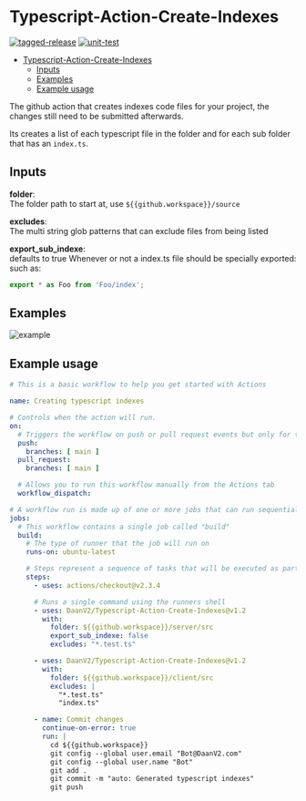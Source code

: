 # Typescript-Action-Create-Indexes

[![tagged-release](https://github.com/DaanV2/Typescript-Action-Create-Indexes/actions/workflows/tagged-release.yml/badge.svg)](https://github.com/DaanV2/Typescript-Action-Create-Indexes/actions/workflows/tagged-release.yml)
[![unit-test](https://github.com/DaanV2/Typescript-Action-Create-Indexes/actions/workflows/npm-test.yml/badge.svg)](https://github.com/DaanV2/Typescript-Action-Create-Indexes/actions/workflows/npm-test.yml)

- [Typescript-Action-Create-Indexes](#typescript-action-create-indexes)
  - [Inputs](#inputs)
  - [Examples](#examples)
  - [Example usage](#example-usage)

The github action that creates indexes code files for your project, the changes still need to be submitted afterwards.

Its creates a list of each typescript file in the folder and for each sub folder that has an `index.ts`.

## Inputs

**folder**:  
The folder path to start at, use `${{github.workspace}}/source`

**excludes**:  
The multi string glob patterns that can exclude files from being listed

**export_sub_indexe**:  
defaults to true
Whenever or not a index.ts file should be specially exported:
such as:

```ts
export * as Foo from 'Foo/index';
```


## Examples

![example](https://raw.githubusercontent.com/DaanV2/Typescript-Action-Create-Indexes/main/assets/example.PNG)

## Example usage

```yml
# This is a basic workflow to help you get started with Actions

name: Creating typescript indexes

# Controls when the action will run. 
on:
  # Triggers the workflow on push or pull request events but only for the master branch
  push:
    branches: [ main ]
  pull_request:
    branches: [ main ]

  # Allows you to run this workflow manually from the Actions tab
  workflow_dispatch:

# A workflow run is made up of one or more jobs that can run sequentially or in parallel
jobs:
  # This workflow contains a single job called "build"
  build:
    # The type of runner that the job will run on
    runs-on: ubuntu-latest

    # Steps represent a sequence of tasks that will be executed as part of the job
    steps:
      - uses: actions/checkout@v2.3.4

      # Runs a single command using the runners shell
      - uses: DaanV2/Typescript-Action-Create-Indexes@v1.2
        with: 
          folder: ${{github.workspace}}/server/src
          export_sub_indexe: false
          excludes: "*.test.ts"

      - uses: DaanV2/Typescript-Action-Create-Indexes@v1.2
        with: 
          folder: ${{github.workspace}}/client/src
          excludes: |
            "*.test.ts"
            "index.ts"

      - name: Commit changes
        continue-on-error: true
        run: |
          cd ${{github.workspace}}
          git config --global user.email "Bot@DaanV2.com"
          git config --global user.name "Bot"
          git add .
          git commit -m "auto: Generated typescript indexes"
          git push
```


